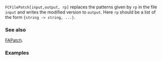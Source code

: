 `FCFilePatch[input,output, rp]` replaces the patterns given by `rp` in the file `input` and writes the modified version to `output`. Here `rp` should be a list of the form `{string -> string, ...}`.

### See also

[FAPatch](FAPatch).

### Examples
